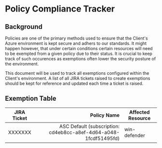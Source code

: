 # Policy Compliance Tracker

## Background

Policies are one of the primary methods used to ensure that the Client's Azure environment is kept secure and adhers to our standards.
It might happen however, that under certain conditions certain resources will need to be exempted from a given policy due to their status. It is crucial to keep track of such occurences as exemptions often lower the security posture of the environment.

This document will be used to track all exemptions configured within the Client's environment.
A list of all JIRA tickets raised to create exemptions should be kept for reference and updated each time a ticket is raised.

## Exemption Table

| JIRA Ticket | Policy Name | Affected Resource | 
|:----:|------:|---------------------|
|XXXXXXX| ASC Default (subscription: cd4eb8cc-a8ef-4d64-a048-1fcdf51495fd)|win-defender|